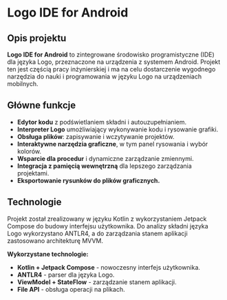 # Logo IDE for Android

## Opis projektu

**Logo IDE for Android** to zintegrowane środowisko programistyczne (IDE) dla języka Logo, przeznaczone na urządzenia z systemem Android. Projekt ten jest częścią pracy inżynierskiej i ma na celu dostarczenie wygodnego narzędzia do nauki i programowania w języku Logo na urządzeniach mobilnych.

## Główne funkcje

- **Edytor kodu** z podświetlaniem składni i autouzupełnianiem.
- **Interpreter Logo** umożliwiający wykonywanie kodu i rysowanie grafiki.
- **Obsługa plików**: zapisywanie i wczytywanie projektów.
- **Interaktywne narzędzia graficzne**, w tym panel rysowania i wybór kolorów.
- **Wsparcie dla procedur** i dynamiczne zarządzanie zmiennymi.
- **Integracja z pamięcią wewnętrzną** dla lepszego zarządzania projektami.
- **Eksportowanie rysunków do plików graficznych.**

## Technologie

Projekt został zrealizowany w języku Kotlin z wykorzystaniem Jetpack Compose do budowy interfejsu użytkownika. Do analizy składni języka Logo wykorzystano ANTLR4, a do zarządzania stanem aplikacji zastosowano architekturę MVVM.

**Wykorzystane technologie:**

- **Kotlin + Jetpack Compose** - nowoczesny interfejs użytkownika.
- **ANTLR4** - parser dla języka Logo.
- **ViewModel + StateFlow** - zarządzanie stanem aplikacji.
- **File API** - obsługa operacji na plikach.
